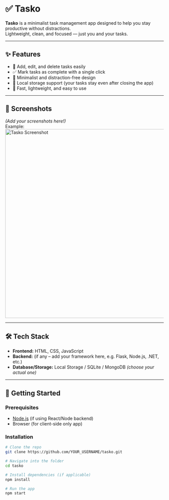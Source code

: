 # ✅ Tasko

**Tasko** is a minimalist task management app designed to help you stay productive without distractions.  
Lightweight, clean, and focused — just you and your tasks.

---

## ✨ Features
- 📝 Add, edit, and delete tasks easily  
- ✅ Mark tasks as complete with a single click  
- 🎯 Minimalist and distraction-free design  
- 💾 Local storage support (your tasks stay even after closing the app)  
- 🚀 Fast, lightweight, and easy to use  

---

## 📸 Screenshots
*(Add your screenshots here!)*  
Example:  
<img src="assets/screenshot1.png" width="600" alt="Tasko Screenshot">

---

## 🛠️ Tech Stack
- **Frontend:** HTML, CSS, JavaScript  
- **Backend:** (if any – add your framework here, e.g. Flask, Node.js, .NET, etc.)  
- **Database/Storage:** Local Storage / SQLite / MongoDB *(choose your actual one)*  

---

## 🚀 Getting Started

### Prerequisites
- [Node.js](https://nodejs.org/) (if using React/Node backend)  
- Browser (for client-side only app)

### Installation
```bash
# Clone the repo
git clone https://github.com/YOUR_USERNAME/tasko.git

# Navigate into the folder
cd tasko

# Install dependencies (if applicable)
npm install

# Run the app
npm start
